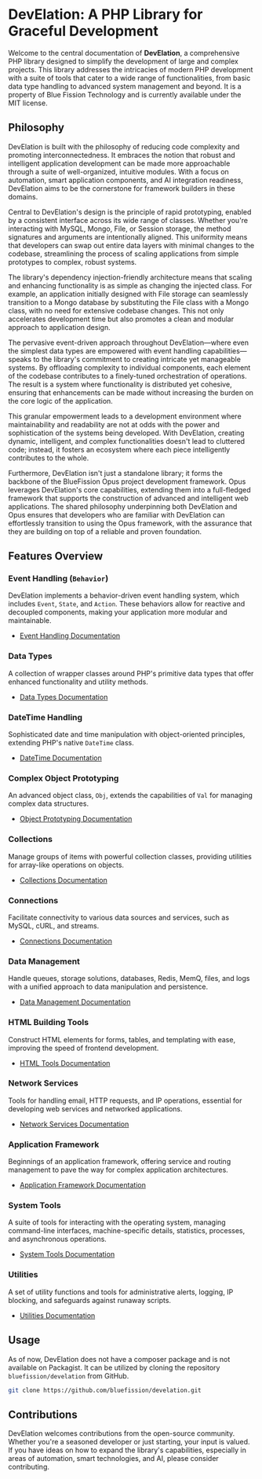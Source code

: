 # DevElation: A PHP Library for Graceful Development

Welcome to the central documentation of **DevElation**, a comprehensive PHP library designed to simplify the development of large and complex projects. This library addresses the intricacies of modern PHP development with a suite of tools that cater to a wide range of functionalities, from basic data type handling to advanced system management and beyond. It is a property of Blue Fission Technology and is currently available under the MIT license.

## Philosophy

DevElation is built with the philosophy of reducing code complexity and promoting interconnectedness. It embraces the notion that robust and intelligent application development can be made more approachable through a suite of well-organized, intuitive modules. With a focus on automation, smart application components, and AI integration readiness, DevElation aims to be the cornerstone for framework builders in these domains.

Central to DevElation's design is the principle of rapid prototyping, enabled by a consistent interface across its wide range of classes. Whether you're interacting with MySQL, Mongo, File, or Session storage, the method signatures and arguments are intentionally aligned. This uniformity means that developers can swap out entire data layers with minimal changes to the codebase, streamlining the process of scaling applications from simple prototypes to complex, robust systems.

The library's dependency injection-friendly architecture means that scaling and enhancing functionality is as simple as changing the injected class. For example, an application initially designed with File storage can seamlessly transition to a Mongo database by substituting the File class with a Mongo class, with no need for extensive codebase changes. This not only accelerates development time but also promotes a clean and modular approach to application design.

The pervasive event-driven approach throughout DevElation—where even the simplest data types are empowered with event handling capabilities—speaks to the library's commitment to creating intricate yet manageable systems. By offloading complexity to individual components, each element of the codebase contributes to a finely-tuned orchestration of operations. The result is a system where functionality is distributed yet cohesive, ensuring that enhancements can be made without increasing the burden on the core logic of the application.

This granular empowerment leads to a development environment where maintainability and readability are not at odds with the power and sophistication of the systems being developed. With DevElation, creating dynamic, intelligent, and complex functionalities doesn't lead to cluttered code; instead, it fosters an ecosystem where each piece intelligently contributes to the whole.

Furthermore, DevElation isn't just a standalone library; it forms the backbone of the BlueFission Opus project development framework. Opus leverages DevElation's core capabilities, extending them into a full-fledged framework that supports the construction of advanced and intelligent web applications. The shared philosophy underpinning both DevElation and Opus ensures that developers who are familiar with DevElation can effortlessly transition to using the Opus framework, with the assurance that they are building on top of a reliable and proven foundation.

## Features Overview

### Event Handling (`Behavior`)
DevElation implements a behavior-driven event handling system, which includes `Event`, `State`, and `Action`. These behaviors allow for reactive and decoupled components, making your application more modular and maintainable.

- [Event Handling Documentation](behavior.md)

### Data Types
A collection of wrapper classes around PHP's primitive data types that offer enhanced functionality and utility methods.

- [Data Types Documentation](datatype.md)

### DateTime Handling
Sophisticated date and time manipulation with object-oriented principles, extending PHP's native `DateTime` class.

- [DateTime Documentation](date.md)

### Complex Object Prototyping
An advanced object class, `Obj`, extends the capabilities of `Val` for managing complex data structures.

- [Object Prototyping Documentation](object.md)

### Collections
Manage groups of items with powerful collection classes, providing utilities for array-like operations on objects.

- [Collections Documentation](collections.md)

### Connections
Facilitate connectivity to various data sources and services, such as MySQL, cURL, and streams.

- [Connections Documentation](connections.md)

### Data Management
Handle queues, storage solutions, databases, Redis, MemQ, files, and logs with a unified approach to data manipulation and persistence.

- [Data Management Documentation](data_management.md)

### HTML Building Tools
Construct HTML elements for forms, tables, and templating with ease, improving the speed of frontend development.

- [HTML Tools Documentation](html_tools.md)

### Network Services
Tools for handling email, HTTP requests, and IP operations, essential for developing web services and networked applications.

- [Network Services Documentation](network_services.md)

### Application Framework
Beginnings of an application framework, offering service and routing management to pave the way for complex application architectures.

- [Application Framework Documentation](app_framework.md)

### System Tools
A suite of tools for interacting with the operating system, managing command-line interfaces, machine-specific details, statistics, processes, and asynchronous operations.

- [System Tools Documentation](system_tools.md)

### Utilities
A set of utility functions and tools for administrative alerts, logging, IP blocking, and safeguards against runaway scripts.

- [Utilities Documentation](utilities.md)

## Usage

As of now, DevElation does not have a composer package and is not available on Packagist. It can be utilized by cloning the repository `bluefission/develation` from GitHub.

```bash
git clone https://github.com/bluefission/develation.git
```

## Contributions

DevElation welcomes contributions from the open-source community. Whether you're a seasoned developer or just starting, your input is valued. If you have ideas on how to expand the library's capabilities, especially in areas of automation, smart technologies, and AI, please consider contributing.